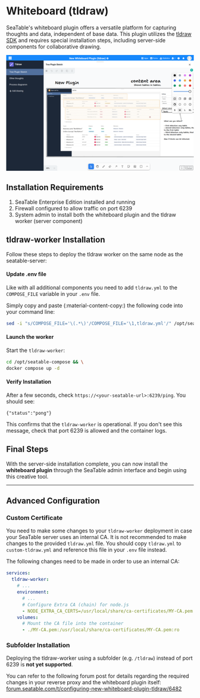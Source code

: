 # Whiteboard (tldraw)

<!-- md:version 5.2 -->
<!-- md:flag enterprise -->

SeaTable's whiteboard plugin offers a versatile platform for capturing thoughts and data, independent of base data. This plugin utilizes the [tldraw SDK](https://tldraw.dev) and requires special installation steps, including server-side components for collaborative drawing.

![Whiteboard Plugin](../../assets/images/tldraw-plugin.png)

## Installation Requirements

1. SeaTable Enterprise Edition installed and running
2. Firewall configured to allow traffic on port 6239
3. System admin to install both the whiteboard plugin and the tldraw worker (server component)

## tldraw-worker Installation

Follow these steps to deploy the tldraw worker on the same node as the seatable-server:

#### Update .env file

Like with all additional components you need to add `tldraw.yml` to the `COMPOSE_FILE` variable in your `.env` file.

Simply copy and paste (:material-content-copy:) the following code into your command line:

```bash
sed -i "s/COMPOSE_FILE='\(.*\)'/COMPOSE_FILE='\1,tldraw.yml'/" /opt/seatable-compose/.env
```

#### Launch the worker

Start the `tldraw-worker`:

```bash
cd /opt/seatable-compose && \
docker compose up -d
```

#### Verify Installation

After a few seconds, check `https://<your-seatable-url>:6239/ping`. You should see:

```
{"status":"pong"}
```

This confirms that the `tldraw-worker` is operational. If you don't see this message, check that port 6239 is allowed and the container logs.

## Final Steps

With the server-side installation complete, you can now install the **whiteboard plugin** through the SeaTable admin interface and begin using this creative tool.

---

## Advanced Configuration

### Custom Certificate

You need to make some changes to your `tldraw-worker` deployment in case your SeaTable server uses an internal CA.
It is not recommended to make changes to the provided `tldraw.yml` file.
You should copy `tldraw.yml` to `custom-tldraw.yml` and reference this file in your `.env` file instead.

The following changes need to be made in order to use an internal CA:

```yaml
services:
  tldraw-worker:
    # ...
    environment:
      # ...
      # Configure Extra CA (chain) for node.js
      - NODE_EXTRA_CA_CERTS=/usr/local/share/ca-certificates/MY-CA.pem
    volumes:
      # Mount the CA file into the container
      - ./MY-CA.pem:/usr/local/share/ca-certificates/MY-CA.pem:ro
```

### Subfolder Installation

Deploying the tldraw-worker using a subfolder (e.g. `/tldraw`) instead of port 6239 is **not yet supported**.

You can refer to the following forum post for details regarding the required changes in your reverse proxy and the whiteboard plugin itself: [forum.seatable.com/t/configuring-new-whiteboard-plugin-tldraw/6482](https://forum.seatable.com/t/configuring-new-whiteboard-plugin-tldraw/6482)
